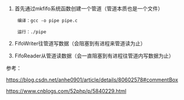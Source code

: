 1. 首先通过mkfifo系统函数创建一个管道（管道本质也是一个文件）

        编译：gcc -o pipe pipe.c
    
        运行：./pipe

2. FifoWriter往管道写数据（会阻塞到有进程来管道读为止）

3. FifoReader从管道读数据（会一直阻塞到有进程往管道内写数据为止）


参考：

https://blog.csdn.net/anhe0901/article/details/80602578#commentBox

https://www.cnblogs.com/52php/p/5840229.html